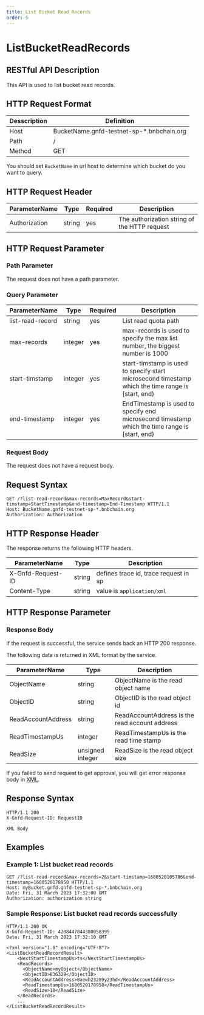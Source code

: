 ```yaml
---
title: List Bucket Read Records
order: 5
---
```


# ListBucketReadRecords

## RESTful API Description

This API is used to list bucket read records.

## HTTP Request Format

| Desscription | Definition                                |
| ------------ | ----------------------------------------- |
| Host         | BucketName.gnfd-testnet-sp-*.bnbchain.org |
| Path         | /                                         |
| Method       | GET                                       |

You should set `BucketName` in url host to determine which bucket do you want to query.

## HTTP Request Header

| ParameterName | Type   | Required | Description                                  |
| ------------- | ------ | -------- | -------------------------------------------- |
| Authorization | string | yes      | The authorization string of the HTTP request |

## HTTP Request Parameter

### Path Parameter

The request does not have a path parameter.

### Query Parameter

| ParameterName    | Type    | Required | Description                                                                                        |
| ---------------- | ------- | -------- | -------------------------------------------------------------------------------------------------- |
| list-read-record | string  | yes      | List read quota path                                                                               |
| max-records      | integer | yes      | max-records is used to specify the max list number, the biggest number is 1000                     |
| start-timstamp   | integer | yes      | start-timstamp is used to specify start microsecond timestamp which the time range is [start, end) |
| end-timestamp    | integer | yes      | EndTimestamp is used to specify end microsecond timestamp which the time range is [start, end)     |

### Request Body

The request does not have a request body.

## Request Syntax

```HTTP
GET /?list-read-record&max-records=MaxRecord&start-timstamp=StartTimestamp&end-timestamp=End-Timestamp HTTP/1.1 
Host: BucketName.gnfd-testnet-sp-*.bnbchain.org
Authorization: Authorization
```

## HTTP Response Header

The response returns the following HTTP headers.

| ParameterName     | Type   | Description                           |
| ----------------- | ------ | ------------------------------------- |
| X-Gnfd-Request-ID | string | defines trace id, trace request in sp |
| Content-Type      | string | value is `application/xml`            |

## HTTP Response Parameter

### Response Body

If the request is successful, the service sends back an HTTP 200 response.

The following data is returned in XML format by the service.

| ParameterName      | Type             | Description                                    |
| ------------------ | ---------------- | ---------------------------------------------- |
| ObjectName         | string           | ObjectName is the read object name             |
| ObjectID           | string           | ObjectID is the read object id                 |
| ReadAccountAddress | string           | ReadAccountAddress is the read account address |
| ReadTimestampUs    | integer          | ReadTimestampUs is the read time stamp         |
| ReadSize           | unsigned integer | ReadSize is the read object size               |

If you failed to send request to get approval, you will get error response body in [XML](./common/error.md#sp-error-response-parameter).

## Response Syntax

```HTTP
HTTP/1.1 200
X-Gnfd-Request-ID: RequestID

XML Body
```

## Examples

### Example 1: List bucket read records

```HTTP
GET /?list-read-record&max-records=2&start-timstamp=1680520105786&end-timestamp=1680520178958 HTTP/1.1
Host: myBucket.gnfd.gnfd-testnet-sp-*.bnbchain.org
Date: Fri, 31 March 2023 17:32:00 GMT
Authorization: authorization string
```

### Sample Response: List bucket read records successfully

```HTTP
HTTP/1.1 200 OK
X-Gnfd-Request-ID: 4208447844380058399
Date: Fri, 31 March 2023 17:32:10 GMT

<?xml version="1.0" encoding="UTF-8"?>
<ListBucketReadRecordResult>
    <NextStartTimestampUs>ts</NextStartTimestampUs>
    <ReadRecords>
      <ObjectName>myObject</ObjectName>
      <ObjectID>836329</ObjectID>
      <ReadAccountAddress>0xewh23289y23hd</ReadAccountAddress>
      <ReadTimestampUs>1680520178958</ReadTimestampUs>
      <ReadSize>10</ReadSize>
    </ReadRecords>
    ...
</ListBucketReadRecordResult>
```
